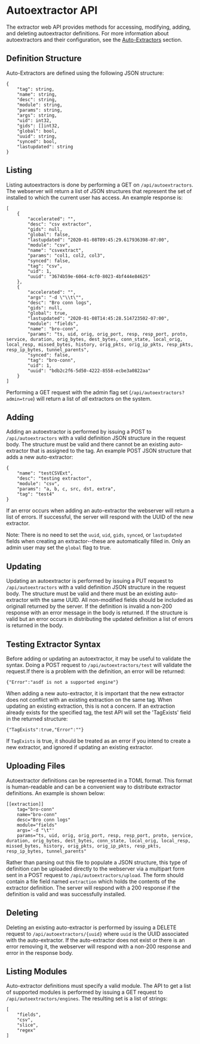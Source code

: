 # Autoextractor API

The extractor web API provides methods for accessing, modifying, adding, and deleting autoextractor definitions. For more information about autoextractors and their configuration, see the [Auto-Extractors](/#!configuration/autoextractors.md) section.

## Definition Structure

Auto-Extractors are defined using the following JSON structure:

```
{
	"tag": string,
	"name": string,
	"desc": string,
	"module": string,
	"params": string,
	"args": string,
	"uid": int32,
	"gids": []int32,
	"global": bool,
	"uuid": string,
	"synced": bool,
	"lastupdated": string
}
```

## Listing

Listing autoextractors is done by performing a GET on `/api/autoextractors`.  The webserver will return a list of JSON structures that represent the set of installed to which the current user has access.  An example response is:

```
[
    {
        "accelerated": "",
        "desc": "csv extractor",
        "gids": null,
        "global": false,
        "lastupdated": "2020-01-08T09:45:29.617936398-07:00",
        "module": "csv",
        "name": "csvextract",
        "params": "col1, col2, col3",
        "synced": false,
        "tag": "csv",
        "uid": 1,
        "uuid": "3674b59e-6064-4cf0-8023-4bf444e84625"
    },
    {
        "accelerated": "",
        "args": "-d \"\\t\"",
        "desc": "Bro conn logs",
        "gids": null,
        "global": true,
        "lastupdated": "2020-01-08T14:45:28.514723502-07:00",
        "module": "fields",
        "name": "bro-conn",
        "params": "ts, uid, orig, orig_port, resp, resp_port, proto, service, duration, orig_bytes, dest_bytes, conn_state, local_orig, local_resp, missed_bytes, history, orig_pkts, orig_ip_pkts, resp_pkts, resp_ip_bytes, tunnel_parents",
        "synced": false,
        "tag": "bro-conn",
        "uid": 1,
        "uuid": "bdb2c2f6-5d50-4222-8558-ecbe3a0822aa"
    }
]
```

Performing a GET request with the admin flag set (`/api/autoextractors?admin=true`) will return a list of *all* extractors on the system.

## Adding

Adding an autoextractor is performed by issuing a POST to `/api/autoextractors` with a valid definition JSON structure in the request body.  The structure must be valid and there cannot be an existing auto-extractor that is assigned to the tag.  An example POST JSON structure that adds a new auto-extractor:

```
{
	"name": "testCSVExt",
	"desc": "testing extractor",
	"module": "csv",
	"params": "a, b, c, src, dst, extra",
	"tag": "test4"
}
```

If an error occurs when adding an auto-extractor the webserver will return a list of errors. If successful, the server will respond with the UUID of the new extractor.

Note: There is no need to set the `uuid`, `uid`, `gids`, `synced`, or `lastupdated` fields when creating an extractor--these are automatically filled in. Only an admin user may set the `global` flag to true.

## Updating

Updating an autoextractor is performed by issuing a PUT request to `/api/autoextractors` with a valid definition JSON structure in the request body.  The structure must be valid and there must be an existing auto-extractor with the same UUID.  All non-modified fields should be included as originall returned by the server.  If the definition is invalid a non-200 response with an error message in the body is returned.  If the structure is valid but an error occurs in distributing the updated definition a list of errors is returned in the body.

## Testing Extractor Syntax

Before adding or updating an autoextractor, it may be useful to validate the syntax. Doing a POST request to `/api/autoextractors/test` will validate the request.If there is a problem with the definition, an error will be returned:

```
{"Error":"asdf is not a supported engine"}
```

When adding a new auto-extractor, it is important that the new extractor does not conflict with an existing extraction on the same tag. When updating an existing extraction, this is not a concern. If an extraction already exists for the specified tag, the test API will set the 'TagExists' field in the returned structure:

```
{"TagExists":true,"Error":""}
```

If `TagExists` is true, it should be treated as an error if you intend to create a new extractor, and ignored if updating an existing extractor.

## Uploading Files

Autoextractor definitions can be represented in a TOML format. This format is human-readable and can be a convenient way to distribute extractor definitions. An example is shown below:

```
[[extraction]]
	tag="bro-conn"
	name="bro-conn"
	desc="Bro conn logs"
	module="fields"
	args='-d "\t"'
	params="ts, uid, orig, orig_port, resp, resp_port, proto, service, duration, orig_bytes, dest_bytes, conn_state, local_orig, local_resp, missed_bytes, history, orig_pkts, orig_ip_pkts, resp_pkts, resp_ip_bytes, tunnel_parents"
```

Rather than parsing out this file to populate a JSON structure, this type of definition can be uploaded directly to the webserver via a multipart form sent in a POST request to `/api/autoextractors/upload`. The form should contain a file field named `extraction` which holds the contents of the extractor definition. The server will respond with a 200 response if the definition is valid and was successfully installed.

## Deleting

Deleting an existing auto-extractor is performed by issuing a DELETE request to `/api/autoextractors/{uuid}` where `uuid` is the UUID associated with the auto-extractor. If the auto-extractor does not exist or there is an error removing it, the webserver will respond with a non-200 response and error in the response body.

## Listing Modules

Auto-extractor definitions must specify a valid module.  The API to get a list of supported modules is performed by issuing a GET request to `/api/autoextractors/engines`.  The resulting set is a list of strings:

```
[
	"fields",
	"csv",
	"slice",
	"regex"
]
```
